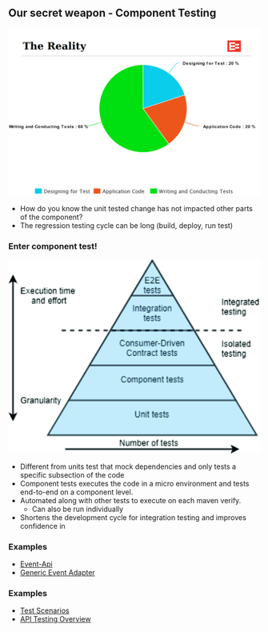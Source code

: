 ## Our secret weapon - Component Testing
![](images/MSTeams_image.png)
- How do you know the unit tested change has not impacted other parts of the component?
- The regression testing cycle can be long (build, deploy, run test)
### Enter component test!
![](images/ApiTestingPyramid1.png)
- Different from units test that mock dependencies and only tests a specific subsection of the code
- Component tests executes the code in a micro environment and tests end-to-end on a component level.
- Automated along with other tests to execute on each maven verify.
    - Can also be run individually
- Shortens the development cycle for integration testing and improves confidence in
### Examples
- [Event-Api](https://github.com/eroad/event-api)
- [Generic Event Adapter](https://github.com/eroad/generic-event-adapter)
### Examples
- [Test Scenarios](https://confluence.eroad.io/display/ENG/Event+Tea=m+Presentations?preview=/39226151/56133844/EROAD%20Test%20Scenarios%20June%202018%20(3).pptx#EventTeamPresentations-June2018-TestScenarios)
- [API Testing Overview](https://confluence.eroad.io/pages/viewpage.action?spaceKey=QUAL&title=%5Bknow%5D+Test+Automation+-+API+Testing+Overview)